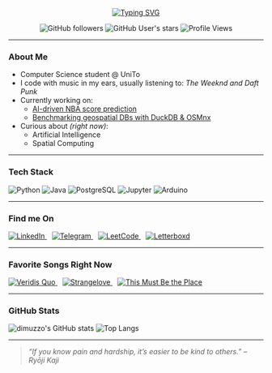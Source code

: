 <p align="center">
  <a href="https://git.io/typing-svg">
    <img src="https://readme-typing-svg.demolab.com?font=Roboto+mono&pause=1000&color=F70000&vCenter=true&multiline=true&width=450&height=100&lines=Hi+there+%F0%9F%98%81+I'm+Alessandro+aka+dimuzzo%2C;a+Computer+Science+student;Welcome+to+my+GitHub!" alt="Typing SVG" />
  </a>
</p>

<div align="center">
  
  ![GitHub followers](https://img.shields.io/github/followers/dimuzzo?style=flat)
  ![GitHub User's stars](https://img.shields.io/github/stars/dimuzzo?style=flat)
  ![Profile Views](https://komarev.com/ghpvc/?username=dimuzzo&color=red&style=flat&label=Profile+Views)
  
</div>

---

### About Me

- Computer Science student @ UniTo 
- I code with music in my ears, usually listening to: *The Weeknd and Daft Punk*
- Currently working on:
  - [AI-driven NBA score prediction](https://github.com/dimuzzo/NBA-score-prediction)
  - [Benchmarking geospatial DBs with DuckDB & OSMnx](https://github.com/dimuzzo/testing-project)
- Curious about *(right now)*:
  - Artificial Intelligence
  - Spatial Computing

---

### Tech Stack

![Python](https://img.shields.io/badge/Python-3776AB?style=flat&logo=python&logoColor=white)
![Java](https://img.shields.io/badge/Java-ED8B00?style=flat&logo=openjdk&logoColor=white)
![PostgreSQL](https://img.shields.io/badge/PostgreSQL-4169E1?style=flat&logo=postgresql&logoColor=white)
![Jupyter](https://img.shields.io/badge/Jupyter-F37626?style=flat&logo=jupyter&logoColor=white)
![Arduino](https://img.shields.io/badge/Arduino-00979D?style=flat&logo=arduino&logoColor=white)

---

### Find me On

<p dir="auto">
  <a href="https://www.linkedin.com/in/alessandro-demo-b844a8301" style="margin-right: 10px;">
    <img src="https://img.shields.io/badge/LinkedIn-0A66C2?style=flat&logo=linkedin&logoColor=white" alt="LinkedIn"/>
  </a>
  <a href="https://t.me/dimuzzo" style="margin-right: 10px;">
    <img src="https://img.shields.io/badge/Telegram-0088CC?style=flat&logo=telegram&logoColor=white" alt="Telegram"/>
  </a>
  <a href="https://leetcode.com/dimuzzo/" style="margin-right: 10px;">
    <img src="https://img.shields.io/badge/LeetCode-FFA116?style=flat&logo=leetcode&logoColor=white" alt="LeetCode"/>
  </a>
  <a href="https://letterboxd.com/dimuzzo/" style="margin-right: 10px;">
    <img src="https://img.shields.io/badge/Letterboxd-202830?style=flat&logo=letterboxd&logoColor=white" alt="Letterboxd"/>
  </a>
</p>

---

### Favorite Songs Right Now

<p align="left">
  <a href="https://www.youtube.com/watch?v=TCd6PfxOy0Y" style="margin-right: 10px;">
    <img src="https://img.shields.io/badge/YouTube-Veridis%20Quo%20%7C%20Daft%20Punk-FF0000?style=flat&logo=youtube&logoColor=white" alt="Veridis Quo" />
  </a>
  <a href="https://www.youtube.com/watch?v=JIrm0dHbCDU" style="margin-right: 10px;">
    <img src="https://img.shields.io/badge/YouTube-Strangelove%20%7C%20Depeche%20Mode-FF0000?style=flat&logo=youtube&logoColor=white" alt="Strangelove" />
  </a>
  <a href="https://www.youtube.com/watch?v=_aNQFcNNnrE">
    <img src="https://img.shields.io/badge/YouTube-This%20Must%20Be%20the%20Place%20%7C%20Talking%20Heads-FF0000?style=flat&logo=youtube&logoColor=white" alt="This Must Be the Place" />
  </a>
</p>

---

### GitHub Stats

![dimuzzo's GitHub stats](https://github-readme-stats.vercel.app/api?username=dimuzzo&theme=dracula&show_icons=true&rank_icon=github&ring_color=DC143C&text_bold=true&hide=contribs,prs)
![Top Langs](https://github-readme-stats.vercel.app/api/top-langs/?username=dimuzzo&theme=dracula&show_icons=true&layout=compact&text_bold=true)

---

> _“If you know pain and hardship, it’s easier to be kind to others.” – Ryōji Kaji_
